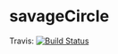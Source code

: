 # savageCircle
Travis: [![Build Status](https://travis-ci.com/carvillav/savageCircle.svg?branch=main)](https://travis-ci.com/carvillav/savageCircle)
